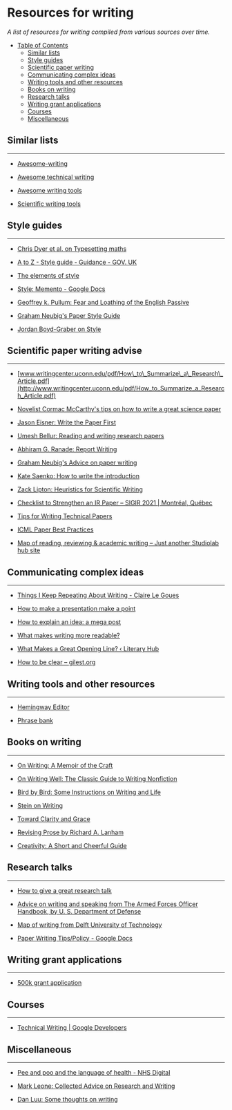 # Resources for writing

_A list of resources for writing compiled from various sources over time._

<!-- MarkdownTOC depth=2 -->

* [Table of Contents](#table-of-contents)
    - [Similar lists](#similar-lists)
    - [Style guides](#style-guides)
    - [Scientific paper writing](#scientific-paper-writing-advice)
    - [Communicating complex ideas](#communicating-complex-ideas)
    - [Writing tools and other resources](#writing-tools-and-other-resources)
    - [Books on writing](#books-on-writing)
    - [Research talks](#research-talks)
    - [Writing grant applications](#writing-grant-applications)
    - [Courses](#writing-courses)
    - [Miscellaneous ](#misc)
    

<!-- /MarkdownTOC -->

<a name="similar-lists"></a>

## Similar lists

<hr>

* [Awesome-writing](https://github.com/jenniferlynparsons/awesome-writing)

* [Awesome technical writing](https://github.com/BolajiAyodeji/awesome-technical-writing)

* [Awesome writing tools](https://github.com/heartly/awesome-writing-tools)

* [Scientific writing tools](https://github.com/writing-resources/awesome-scientific-writing)

<a name="style-guides"></a>

## Style guides

<hr>

* [Chris Dyer et al. on Typesetting maths](http://demo.clab.cs.cmu.edu/cdyer/short-guide-typesetting.pdf)

* [A to Z - Style guide - Guidance - GOV. UK](https://www.gov.uk/guidance/style-guide/a-to-z-of-gov-uk-style#words-to-avoid)

* [The elements of style](https://www.goodreads.com/book/show/33514.The_Elements_of_Style)

* [Style: Memento - Google Docs](https://docs.google.com/document/d/1F8_p3bkzugTvkBd1Ja6bHLR2v_XXRWqtcq7jF2gu0EM/edit)

* [Geoffrey k. Pullum: Fear and Loathing of the English Passive](http://www.lel.ed.ac.uk/~gpullum/passive_loathing.pdf)

* [Graham Neubig's Paper Style Guide](http://phontron.com/paper-guide.php)

* [Jordan Boyd-Graber on Style](https://home.cs.colorado.edu/~jbg/static/style.html)

<a name="scientific-paper-writing-advice"></a>

## Scientific paper writing advise

<hr>

* [www.writingcenter.uconn.edu/pdf/How\_to\_Summarize\_a\_Research\_Article.pdf](http://www.writingcenter.uconn.edu/pdf/How_to_Summarize_a_Research_Article.pdf)

* [Novelist Cormac McCarthy's tips on how to write a great science paper](https://www.nature.com/articles/d41586-019-02918-5)

* [Jason Eisner: Write the Paper First](https://www.cs.jhu.edu/~jason/advice/write-the-paper-first.html)

* [Umesh Bellur: Reading and writing research papers](http://www.cse.iitb.ac.in/~umesh/Expectations.html)

* [Abhiram G. Ranade: Report Writing](http://www.cse.iitb.ac.in/~ranade/communicationskills.html)

* [Graham Neubig's Advice on paper writing](http://www.phontron.com/slides/neubig15paperwriting.pdf)

* [Kate Saenko: How to write the introduction](https://docs.google.com/presentation/d/1PZj0Sev2yjDu9NNr96S_wwjKCgIDhGmLjW1vtQpDhlk/edit#slide=id.g1b0dfc3643_0_125)

* [Zack Lipton: Heuristics for Scientific Writing](https://www.approximatelycorrect.com/2018/01/29/heuristics-technical-scientific-writing-machine-learning-perspective/)

* [Checklist to Strengthen an IR Paper – SIGIR 2021 | Montréal, Québec](https://sigir.org/sigir2021/checklist-to-strengthen-an-ir-paper/)

* [Tips for Writing Technical Papers](https://cs.stanford.edu/people/widom/paper-writing.html)

* [ICML Paper Best Practices](https://icml.cc/Conferences/2022/BestPractices)

* [Map of reading, reviewing & academic writing – Just another Studiolab hub site](https://studiolab.ide.tudelft.nl/studiolab/mapofwriting/)

<a name="communicating-complex-ideas"></a>

## Communicating complex ideas

<hr>

* [Things I Keep Repeating About Writing - Claire Le Goues](https://clairelegoues.com/posts/clg-writing-rules.html)

* [How to make a presentation make a point](https://www.markpollard.net/how-to-make-a-presentation-make-a-point/)

* [How to explain an idea: a mega post](https://www.markpollard.net/how-to-explain-an-idea/)

* [What makes writing more readable?](https://pudding.cool/2022/02/plain/)

* [What Makes a Great Opening Line? ‹ Literary Hub](https://lithub.com/what-makes-a-great-opening-line/)

* [How to be clear – gilest.org](https://gilest.org/2021/how-to-be-clear/)

<a name="writing-tools-and-other-resources"></a>

## Writing tools and other resources

<hr>

* [Hemingway Editor](http://www.hemingwayapp.com/)

* [Phrase bank](https://www.phrasebank.manchester.ac.uk/)

<a name="books-on-writing"></a>

## Books on writing

<hr>

* [On Writing: A Memoir of the Craft](https://www.goodreads.com/book/show/10569.On_Writing)

* [On Writing Well: The Classic Guide to Writing Nonfiction](https://www.goodreads.com/book/show/53343.On_Writing_Well)

* [Bird by Bird: Some Instructions on Writing and Life](https://www.goodreads.com/book/show/12543.Bird_by_Bird)

* [Stein on Writing](https://www.goodreads.com/book/show/186004.Stein_on_Writing)

* [Toward Clarity and Grace](https://www.goodreads.com/book/show/246853.Style)

* [Revising Prose by Richard A. Lanham](https://www.goodreads.com/book/show/1552699.Revising_Prose)

* [Creativity: A Short and Cheerful Guide](https://www.goodreads.com/en/book/show/50719532)

<a name="research-talks"></a>

## Research talks

<hr>

* [How to give a great research talk](https://www.microsoft.com/en-us/research/wp-content/uploads/2016/07/How-to-write-a-great-research-paper.pdf)

* [Advice on writing and speaking from The Armed Forces Officer Handbook, by U. S. Department of Defense](http://www.gutenberg.org/files/25482/25482-h/25482-h.htm#CHAPTER_TWENTY)

* [Map of writing from Delft University of Technology](https://studiolab.ide.tudelft.nl/studiolab/mapofwriting/)

* [Paper Writing Tips/Policy - Google Docs](https://docs.google.com/document/d/1i-EfIrlg_sDWticRuSv1ZeEu2XqqyG2p3U2aiykmrFE/edit)

<a name="writing-grant-applications"></a>

## Writing grant applications

<hr>

* [500k grant application](https://austinhenley.com/pubs/Henley2021NSFCAREER.pdf)

<a name="writing-courses"></a>

## Courses

<hr>

* [Technical Writing | Google Developers](https://developers.google.com/tech-writing)

<a name="misc"></a>

## Miscellaneous

<hr>

* [Pee and poo and the language of health - NHS Digital](https://digital.nhs.uk/blog/transformation-blog/2019/pee-and-poo-and-the-language-of-health)

* [Mark Leone: Collected Advice on Research and Writing](https://www.cs.cmu.edu/~mleone/how-to.html)

* [Dan Luu: Some thoughts on writing](https://danluu.com/writing-non-advice/)

